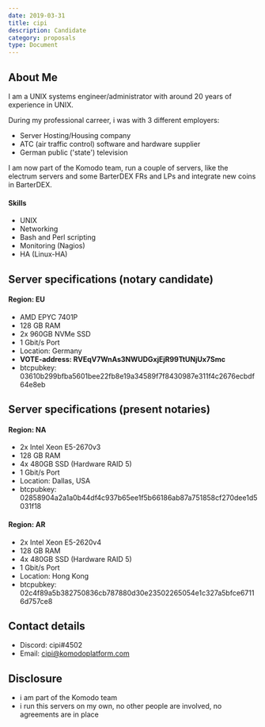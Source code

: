 ```yaml
---
date: 2019-03-31
title: cipi
description: Candidate
category: proposals
type: Document
---
```

## About Me

I am a UNIX systems engineer/administrator with around 20 years of experience in UNIX.

During my professional carreer, i was with 3 different employers:

* Server Hosting/Housing company
* ATC (air traffic control) software and hardware supplier
* German public ('state') television

I am now part of the Komodo team, run a couple of servers, like the electrum servers and some BarterDEX FRs and LPs and integrate new coins in BarterDEX.

#### Skills
- UNIX
- Networking
- Bash and Perl scripting
- Monitoring (Nagios)
- HA (Linux-HA)

## Server specifications (notary candidate)

#### Region: EU
- AMD EPYC 7401P
- 128 GB RAM
- 2x 960GB NVMe SSD
- 1 Gbit/s Port
- Location: Germany
- <strong>VOTE-address: RVEqV7WnAs3NWUDGxjEjR99TtUNjUx7Smc</strong>
- btcpubkey: 03610b299bfba5601bee22fb8e19a34589f7f8430987e311f4c2676ecbdf64e8eb

## Server specifications (present notaries)

#### Region: NA
- 2x Intel Xeon E5-2670v3
- 128 GB RAM
- 4x 480GB SSD (Hardware RAID 5)
- 1 Gbit/s Port
- Location: Dallas, USA
- btcpubkey: 02858904a2a1a0b44df4c937b65ee1f5b66186ab87a751858cf270dee1d5031f18

#### Region: AR
- 2x Intel Xeon E5-2620v4
- 128 GB RAM
- 4x 480GB SSD (Hardware RAID 5)
- 1 Gbit/s Port
- Location: Hong Kong
- btcpubkey: 02c4f89a5b382750836cb787880d30e23502265054e1c327a5bfce67116d757ce8

## Contact details

- Discord: cipi#4502
- Email: cipi@komodoplatform.com

## Disclosure

- i am part of the Komodo team
- i run this servers on my own, no other people are involved, no agreements are in place

